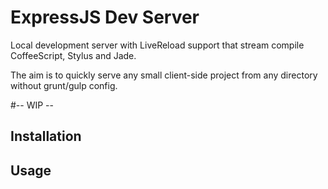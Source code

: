 # ExpressJS Dev Server

Local development server with LiveReload support that stream compile
CoffeeScript, Stylus and Jade.

The aim is to quickly serve any small client-side project from any directory
without grunt/gulp config.

#-- WIP --




## Installation

## Usage
